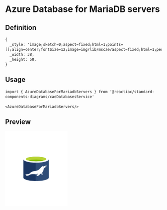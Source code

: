# Azure Database for MariaDB servers

## Definition

```
{
  _style: 'image;sketch=0;aspect=fixed;html=1;points=[];align=center;fontSize=12;image=img/lib/mscae/aspect=fixed;html=1;perimeter=none;align=center;shadow=0;dashed=0;fontSize=12;image=img/lib/mscae/Azure_Database_for_MariaDB_servers.svg;strokeColor=none;',
  _width: 38,
  _height: 50,
}
```

## Usage

```
import { AzureDatabaseForMariadbServers } from '@reactiac/standard-components-diagrams/caeDatabasesService'

<AzureDatabaseForMariadbServers/>
```

## Preview

<img src="./azure-database-for-mariadb-servers.png" width="200"/>
